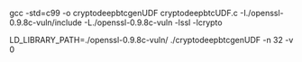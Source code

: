   gcc -std=c99 -o cryptodeepbtcgenUDF cryptodeepbtcUDF.c -I./openssl-0.9.8c-vuln/include -L./openssl-0.9.8c-vuln -lssl -lcrypto


  LD_LIBRARY_PATH=./openssl-0.9.8c-vuln/ ./cryptodeepbtcgenUDF -n 32 -v 0